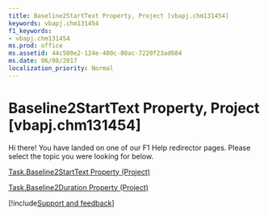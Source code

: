 ```yaml
---
title: Baseline2StartText Property, Project [vbapj.chm131454]
keywords: vbapj.chm131454
f1_keywords:
- vbapj.chm131454
ms.prod: office
ms.assetid: 44c580e2-124e-480c-80ac-7220f23ad684
ms.date: 06/08/2017
localization_priority: Normal
---
```



# Baseline2StartText Property, Project [vbapj.chm131454]

Hi there! You have landed on one of our F1 Help redirector pages. Please select the topic you were looking for below.

[Task.Baseline2StartText Property (Project)](https://msdn.microsoft.com/library/b02c3892-73f2-59eb-25e9-7aa9bbe08a34%28Office.15%29.aspx)

[Task.Baseline2Duration Property (Project)](https://msdn.microsoft.com/library/e6dcb086-26ff-a819-fa3d-975caae5027f%28Office.15%29.aspx)

[!include[Support and feedback](~/includes/feedback-boilerplate.md)]